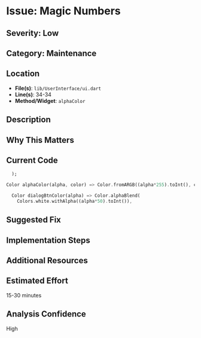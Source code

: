 # Issue: Magic Numbers

## Severity: Low

## Category: Maintenance

## Location
- **File(s)**: `lib/UserInterface/ui.dart`
- **Line(s)**: 34-34
- **Method/Widget**: `alphaColor`

## Description


## Why This Matters


## Current Code
```dart
  ); 

Color alphaColor(alpha, color) => Color.fromARGB((alpha*255).toInt(), color.red, color.green, color.blue);

  Color dialogBtnColor(alpha) => Color.alphaBlend(
    Colors.white.withAlpha((alpha*50).toInt()),
```

## Suggested Fix


## Implementation Steps


## Additional Resources


## Estimated Effort
15-30 minutes

## Analysis Confidence
High

